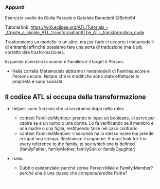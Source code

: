 ### Appunti

Esercizio svolto da Giulia Pascale e Gabriele Benedetti @Betto94

Tutorial link: https://wiki.eclipse.org/ATL/Tutorials_-_Create_a_simple_ATL_transformation#The_ATL_transformation_code

Trasformiamo un modello in un altro, ma per farlo ci occorre i metamodelli di entrambi affinché possiamo fare una sorta di traduzione (ma è più corretto dire trasformazione)..

In questo esercizio la source è Families e il target è Person.

- Nella cartella Metamodels abbiamo i metamodelli di Families.ecore e Persons.ecore. Notare che le modifiche sono state effettuate in proprietà e sono svariate.

## Il codice ATL si occupa della transformazione

- helper: sono funzioni che ci serviranno dopo nella rules
	- context Families!Member: prende in input un booleano, ci serve per capire se è un uomo o una donna. Lo fa verificando se il membro è una madre o una figlia, restituendo false nel caso contrario
	- context Families!Member: il secondo ha lo stesso nome ma prende in input una stringa. Restituisce il cognome.  It must look for it in every reference to the family, to see which one is defined (familyFather, familyMother, familySon or familyDaughter)

- rules: 
	- Dubbio esistenziale: perché scrive Person:Male e Family:Member? perché una è una classe che compone/eredita l'altra?
	
.
